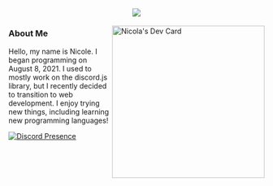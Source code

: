 <h2 align="center">
  <a href="#">
    <img src="https://readme-typing-svg.herokuapp.com/?color=5865F2&lines=Welcome!;I%27m+Nicole&center=true&size=35" /></br>
  </a>
</h2>
  
  <div align="left">
<a href="https://app.daily.dev/Nicola">
  <img src="https://api.daily.dev/devcards/3c17d69e72844120a3176cb7721187a1.png?r=jub" width="300" alt="Nicola's Dev Card" align="right"/>  
</a>
</div>

### About Me 

Hello, my name is Nicole. I began programming on August 8, 2021. I used to mostly work on the discord.js library, but I recently decided to transition to web development. I enjoy trying new things, including learning new programming languages!

[![Discord Presence](https://lanyard.cnrad.dev/api/994875388071256145?bg=202225&borderRadius=10px&animated=:true&idleMessage=Doing+nothing+right+now)](https://www.youtube.com/watch?v=dQw4w9WgXcQ)
